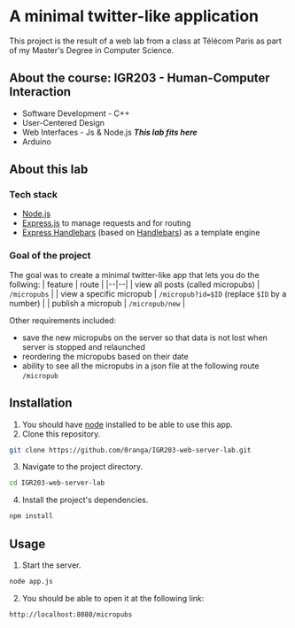 # A minimal twitter-like application

This project is the result of a web lab from a class at Télécom Paris as part of my Master's Degree in Computer Science.

## About the course: **IGR203 - Human-Computer Interaction**

- Software Development - C++
- User-Centered Design
- Web Interfaces - Js & Node.js _**This lab fits here**_
- Arduino

## About this lab

### Tech stack

- [Node.js](https://nodejs.org/en)
- [Express.js](https://expressjs.com) to manage requests and for routing
- [Express Handlebars](https://www.npmjs.com/package/express-handlebars) (based on [Handlebars](https://handlebarsjs.com)) as a template engine

### Goal of the project

The goal was to create a minimal twitter-like app that lets you do the follwing:
| feature | route |
|--|--|
| view all posts (called micropubs) | `/micropubs` |
| view a specific micropub | `/micropub?id=$ID` (replace `$ID` by a number) |
| publish a micropub | `/micropub/new` |

Other requirements included:
- save the new micropubs on the server so that data is not lost when server is stopped and relaunched
- reordering the micropubs based on their date
- ability to see all the micropubs in a json file at the following route `/micropub`

## Installation

1. You should have [node](https://nodejs.org/en) installed to be able to use this app.
2. Clone this repository.
```sh
git clone https://github.com/0ranga/IGR203-web-server-lab.git
```
3. Navigate to the project directory.
```sh
cd IGR203-web-server-lab
```
4. Install the project's dependencies.
```sh
npm install
```

## Usage

1. Start the server.
```sh
node app.js
```
2. You should be able to open it at the following link:
```
http://localhost:8080/micropubs
```

